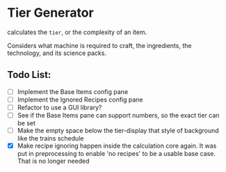 # Tier Generator
calculates the `tier`, or the complexity of an item.

Considers what machine is required to craft, the ingredients, the technology, and its science packs.


## Todo List:
- [ ] Implement the Base Items config pane
- [ ] Implement the Ignored Recipes config pane
- [ ] Refactor to use a GUI library?
- [ ] See if the Base Items pane can support numbers, so the exact tier can be set
- [ ] Make the empty space below the tier-display that style of background like the trains schedule
- [x] Make recipe ignoring happen inside the calculation core again. It was put in preprocessing to enable 'no recipes' to be a usable base case. That is no longer needed